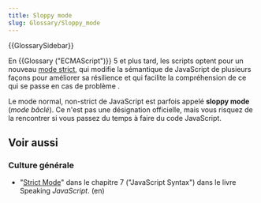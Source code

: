 ```yaml
---
title: Sloppy mode
slug: Glossary/Sloppy_mode
---
```


{{GlossarySidebar}}

En {{Glossary ("ECMAScript")}} 5 et plus tard, les scripts optent pour un nouveau [mode strict](/fr/docs/Web/JavaScript/Reference/Strict_mode), qui modifie la sémantique de JavaScript de plusieurs façons pour améliorer sa résilience et qui facilite la compréhension de ce qui se passe en cas de problème .

Le mode normal, non-strict de JavaScript est parfois appelé **sloppy mode** (_mode bâclé_). Ce n'est pas une désignation officielle, mais vous risquez de la rencontrer si vous passez du temps à faire du code JavaScript.

## Voir aussi

### Culture générale

- "[Strict Mode](http://speakingjs.com/es5/ch07.html#strict_mode)" dans le chapitre 7 ("JavaScript Syntax") dans le livre Speaking _JavaScript_. (en)
